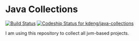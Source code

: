 # Java Collections

[![Build Status](https://travis-ci.org/kdeng/java-collections.svg?branch=master)](https://travis-ci.org/kdeng/java-collections)
[![Codeship Status for kdeng/java-collections](https://app.codeship.com/projects/d39c6ea0-b2bc-0137-9915-52c5c8a08c57/status?branch=master)](https://app.codeship.com/projects/363458)

I am using this repository to collect all jvm-based projects.
